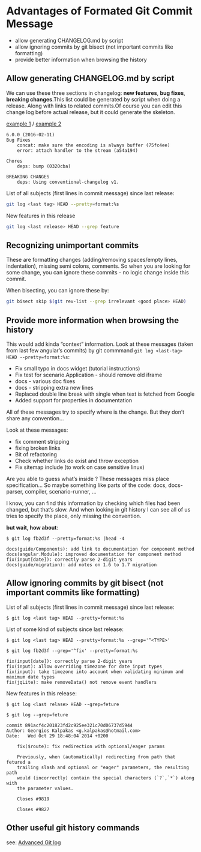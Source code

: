 # Advantages of Formated Git Commit Message

* allow generating CHANGELOG.md by script
* allow ignoring commits by git bisect (not important commits like formatting)
* provide better information when browsing the history

## Allow generating CHANGELOG.md by script

We can use these three sections in changelog: **new features**, **bug fixes**, **breaking changes**.This list could be generated by script when doing a release. Along with links to related commits.Of course you can edit this change log before actual release, but it could generate the skeleton.

[example 1](https://github.com/karma-runner/karma/blob/master/CHANGELOG.md) / [example 2](https://github.com/btford/grunt-conventional-changelog/blob/master/CHANGELOG.md)

```wiki
6.0.0 (2016-02-11)
Bug Fixes
    concat: make sure the encoding is always buffer (75fc4ee)
    error: attach handler to the stream (a54a194)

Chores
    deps: bump (0320cba)

BREAKING CHANGES
    deps: Using conventional-changelog v1.
```

List of all subjects (first lines in commit message) since last release:

```bash
git log <last tag> HEAD --pretty=format:%s
```

New features in this release

```bash
git log <last release> HEAD --grep feature
```

## Recognizing unimportant commits

These are formatting changes (adding/removing spaces/empty lines, indentation), missing semi colons, comments. So when you are looking for some change, you can ignore these commits - no logic change inside this commit.

When bisecting, you can ignore these by:

```bash
git bisect skip $(git rev-list --grep irrelevant <good place> HEAD)
```

## Provide more information when browsing the history

This would add kinda “context” information.
Look at these messages (taken from last few angular’s commits) by
git commmand `git log <last-tag> HEAD --pretty=format:%s`:

* Fix small typo in docs widget (tutorial instructions)
* Fix test for scenario.Application - should remove old iframe
* docs - various doc fixes
* docs - stripping extra new lines
* Replaced double line break with single when text is fetched from Google
* Added support for properties in documentation

All of these messages try to specify where is the change. But they don’t share any convention...

Look at these messages:

* fix comment stripping
* fixing broken links
* Bit of refactoring
* Check whether links do exist and throw exception
* Fix sitemap include (to work on case sensitive linux)

Are you able to guess what’s inside ? These messages miss place specification...
So maybe something like parts of the code: docs, docs-parser, compiler, scenario-runner, …

I know, you can find this information by checking which files had been changed, but that’s slow. And when looking in git history I can see all of us tries to specify the place, only missing the convention.

**but wait, how about**:

```wiki
$ git log fb2d3f --pretty=format:%s |head -4

docs(guide/Components): add link to documentation for component method
docs(angular.Module): improved documentation for component method
fix(input[date]): correctly parse 2-digit years
docs(guide/migration): add notes on 1.6 to 1.7 migration
```

## Allow ignoring commits by git bisect (not important commits like formatting)

List of all subjects (first lines in commit message) since last release:

`$ git log <last tag> HEAD --pretty=format:%s`

List of some kind of subjects since last release:

`$ git log <last tag> HEAD --pretty=format:%s --grep='^<TYPE>'`

```wiki
$ git log fb2d3f --grep='^fix' --pretty=format:%s

fix(input[date]): correctly parse 2-digit years
fix(input): allow overriding timezone for date input types
fix(input): take timezone into account when validating minimum and maximum date types
fix(jqLite): make removeData() not remove event handlers
```

New features in this release:

`$ git log <last relase> HEAD --grep=feture`

```wiki
$ git log --grep=feture

commit 891acf4c201823fd2c925ee321c70d06737d5944
Author: Georgios Kalpakas <g.kalpakas@hotmail.com>
Date:   Wed Oct 29 18:48:04 2014 +0200

    fix($route): fix redirection with optional/eager params

    Previously, when (automatically) redirecting from path that fetured a
    trailing slash and optional or "eager" parameters, the resulting path
    would (incorrectly) contain the special characters (`?`,`*`) along with
    the parameter values.

    Closes #9819

    Closes #9827
```

## Other useful git history commands

see: [Advanced Git log](https://www.atlassian.com/git/tutorials/git-log)